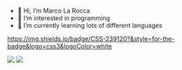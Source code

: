 - 👋 Hi, I’m Marco La Rocca
- 👀 I’m interested in programming
- 🌱 I’m currently learning lots of different languages

https://img.shields.io/badge/CSS-239120?&style=for-the-badge&logo=css3&logoColor=white



<img src="https://github-readme-stats.vercel.app/api?username=marcotherock&show_icons=true"/>
<img src="https://github-readme-stats.vercel.app/api/top-langs?username=marcotherock"&layout=compact"/>

